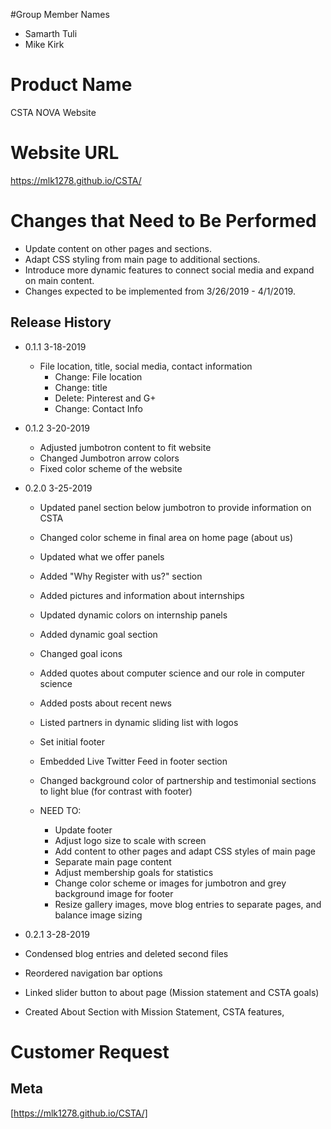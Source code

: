 #Group Member Names
* Samarth Tuli
* Mike Kirk

# Product Name
CSTA NOVA Website

# Website URL
https://mlk1278.github.io/CSTA/

# Changes that Need to Be Performed
* Update content on other pages and sections.
* Adapt CSS styling from main page to additional sections.
* Introduce more dynamic features to connect social media and expand on main content.
* Changes expected to be implemented from 3/26/2019 - 4/1/2019.

## Release History

* 0.1.1 3-18-2019
    * File location, title, social media, contact information
      * Change: File location
      * Change: title
      * Delete: Pinterest and G+
      * Change: Contact Info

* 0.1.2 3-20-2019
    * Adjusted jumbotron content to fit website
    * Changed Jumbotron arrow colors
    * Fixed color scheme of the website

* 0.2.0 3-25-2019
  * Updated panel section below jumbotron to provide information on CSTA
  * Changed color scheme in final area on home page (about us)
  * Updated what we offer panels
  * Added "Why Register with us?" section
  * Added pictures and information about internships
  * Updated dynamic colors on internship panels
  * Added dynamic goal section
  * Changed goal icons
  * Added quotes about computer science and our role in computer science
  * Added posts about recent news
  * Listed partners in dynamic sliding list with logos
  * Set initial footer
  * Embedded Live Twitter Feed in footer section
  * Changed background color of partnership and testimonial sections to light blue (for contrast with footer)

  * NEED TO:
    * Update footer
    * Adjust logo size to scale with screen
    * Add content to other pages and adapt CSS styles of main page
    * Separate main page content
    * Adjust membership goals for statistics
    * Change color scheme or images for jumbotron and grey background image for footer
    * Resize gallery images, move blog entries to separate pages, and balance image sizing


* 0.2.1 3-28-2019
 * Condensed blog entries and deleted second files
 * Reordered navigation bar options
 * Linked slider button to about page (Mission statement and CSTA goals)
 * Created About Section with Mission Statement, CSTA features, 
# Customer Request

## Meta
[https://mlk1278.github.io/CSTA/]
